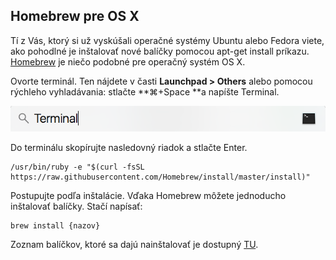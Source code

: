 ## Homebrew pre OS X

Tí z Vás, ktorý si už vyskúšali operačné systémy Ubuntu alebo Fedora viete, ako pohodlné je inštalovať nové balíčky pomocou apt-get install príkazu. [Homebrew](http://brew.sh/) je niečo podobné pre operačný systém OS X.

Ovorte terminál. Ten nájdete v časti **Launchpad &gt; Others** alebo pomocou rýchleho vyhladávania: stlačte **⌘+Space **a napíšte Terminal.

![](/assets/OSX_terminal.png)

Do terminálu skopírujte nasledovný riadok a stlačte Enter.

```terminal
/usr/bin/ruby -e "$(curl -fsSL https://raw.githubusercontent.com/Homebrew/install/master/install)"
```

Postupujte podľa inštalácie. Vďaka Homebrew môžete jednoducho inštalovať balíčky. Stačí napísať:

```terminal
brew install {nazov}
```

Zoznam balíčkov, ktoré sa dajú nainštalovať je dostupný [TU](http://brewformulas.org/).

